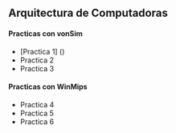 ## Arquitectura de Computadoras

#### Practicas con vonSim
+ [Practica 1] ()
+ Practica 2
+ Practica 3

#### Practicas con WinMips
+ Practica 4
+ Practica 5
+ Practica 6